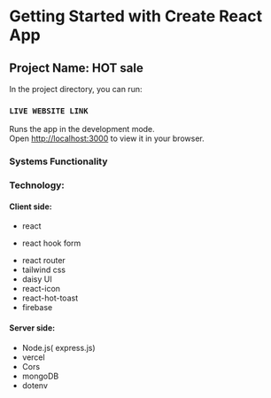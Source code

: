 # Getting Started with Create React App

## Project Name: HOT sale

In the project directory, you can run:

### `LIVE WEBSITE LINK`

Runs the app in the development mode.\
Open [http://localhost:3000](http://localhost:3000) to view it in your browser.

### Systems Functionality



### Technology:

#### Client side:

- react
* react hook form
- react router
- tailwind css
- daisy UI
- react-icon
- react-hot-toast
- firebase

#### Server side:

- Node.js( express.js)
- vercel
- Cors
- mongoDB
- dotenv
